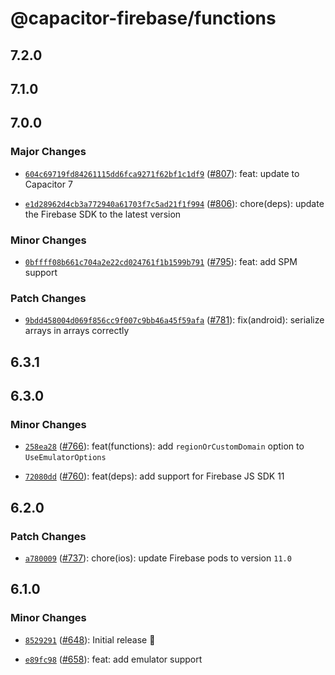 # @capacitor-firebase/functions

## 7.2.0

## 7.1.0

## 7.0.0

### Major Changes

- [`604c69719fd84261115dd6fca9271f62bf1c1df9`](https://github.com/capawesome-team/capacitor-firebase/commit/604c69719fd84261115dd6fca9271f62bf1c1df9) ([#807](https://github.com/capawesome-team/capacitor-firebase/pull/807)): feat: update to Capacitor 7

- [`e1d28962d4cb3a772940a61703f7c5ad21f1f994`](https://github.com/capawesome-team/capacitor-firebase/commit/e1d28962d4cb3a772940a61703f7c5ad21f1f994) ([#806](https://github.com/capawesome-team/capacitor-firebase/pull/806)): chore(deps): update the Firebase SDK to the latest version

### Minor Changes

- [`0bffff08b661c704a2e22cd024761f1b1599b791`](https://github.com/capawesome-team/capacitor-firebase/commit/0bffff08b661c704a2e22cd024761f1b1599b791) ([#795](https://github.com/capawesome-team/capacitor-firebase/pull/795)): feat: add SPM support

### Patch Changes

- [`9bdd458004d069f856cc9f007c9bb46a45f59afa`](https://github.com/capawesome-team/capacitor-firebase/commit/9bdd458004d069f856cc9f007c9bb46a45f59afa) ([#781](https://github.com/capawesome-team/capacitor-firebase/pull/781)): fix(android): serialize arrays in arrays correctly

## 6.3.1

## 6.3.0

### Minor Changes

- [`258ea28`](https://github.com/capawesome-team/capacitor-firebase/commit/258ea28d64525777850e952f8437f6526d29c480) ([#766](https://github.com/capawesome-team/capacitor-firebase/pull/766)): feat(functions): add `regionOrCustomDomain` option to `UseEmulatorOptions`

* [`72080dd`](https://github.com/capawesome-team/capacitor-firebase/commit/72080dd8d9cb6e730fc83897b49a33f7376b9799) ([#760](https://github.com/capawesome-team/capacitor-firebase/pull/760)): feat(deps): add support for Firebase JS SDK 11

## 6.2.0

### Patch Changes

- [`a780009`](https://github.com/capawesome-team/capacitor-firebase/commit/a78000908c82e4b7520ae92eb6aeb6850429c12e) ([#737](https://github.com/capawesome-team/capacitor-firebase/pull/737)): chore(ios): update Firebase pods to version `11.0`

## 6.1.0

### Minor Changes

- [`8529291`](https://github.com/capawesome-team/capacitor-firebase/commit/8529291ef07de2f39afd4a4215162c0b7a72e9b1) ([#648](https://github.com/capawesome-team/capacitor-firebase/pull/648)): Initial release 🎉

* [`e89fc98`](https://github.com/capawesome-team/capacitor-firebase/commit/e89fc989f0d52f92414c191dbc4edc3ddacde5eb) ([#658](https://github.com/capawesome-team/capacitor-firebase/pull/658)): feat: add emulator support

